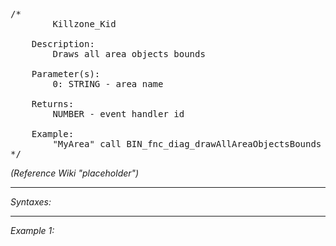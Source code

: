 <pre>/*
		Killzone_Kid

	Description:
		Draws all area objects bounds

	Parameter(s):
		0: STRING - area name

	Returns:
		NUMBER - event handler id
		
	Example:
		"MyArea" call BIN_fnc_diag_drawAllAreaObjectsBounds
*/</pre>

*(Reference Wiki "placeholder")*


---
*Syntaxes:*

<!-- [] call `BIN_fnc_diag_drawAllAreaObjectsBounds` -->

---
*Example 1:*

<!-- 
```sqf
[] call BIN_fnc_diag_drawAllAreaObjectsBounds;
``` -->